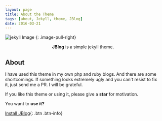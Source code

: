 ```yaml
---
layout: page
title: About the Theme
tags: [about, Jekyll, theme, JBlog]
date: 2016-03-21
---
```


![jekyll Image](http://dab1nmslvvntp.cloudfront.net/wp-content/uploads/2015/02/1424055625jekyll.png)
{: .image-pull-right}

<center><b>JBlog</b> is a simple jekyll theme.</center>

## About

I have used this theme in my own php and ruby blogs. And there are some shortcomings. If something looks extremely ugly and you can't resist to fix it, just send me a PR. I will be grateful.


If you like this theme or using it, please give a **star** for motivation.

You want to **use it?**      

[Install JBlog](https://github.com/ChenXi01.github.io){: .btn .btn-info}
